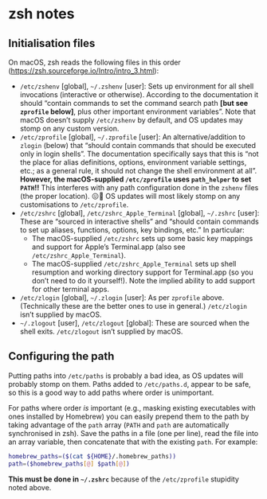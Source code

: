 # zsh notes

## Initialisation files

On macOS, zsh reads the following files in this order (<https://zsh.sourceforge.io/Intro/intro_3.html>):

* `/etc/zshenv` [global], `~/.zshenv` [user]: Sets up environment for all shell invocations (interactive or otherwise). According to the documentation it should “contain commands to set the command search path **[but see `zprofile` below]**, plus other important environment variables”. Note that macOS doesn’t supply `/etc/zshenv` by default, and OS updates may stomp on any custom version.
* `/etc/zprofile` [global], `~/.zprofile` [user]: An alternative/addition to `zlogin` (below) that “should contain commands that should be executed only in login shells”. The documentation specifically says that this is “not the place for alias definitions, options, environment variable settings, etc.; as a general rule, it should not change the shell environment at all”. **However, the macOS-supplied `/etc/zprofile` uses `path_helper` to set `PATH`!!** This interferes with any path configuration done in the `zshenv` files (the proper location). 😖🤬 OS updates will most likely stomp on any customisations to `/etc/zprofile`.
* `/etc/zshrc` [global], `/etc/zshrc_Apple_Terminal` [global], `~/.zshrc` [user]: These are “sourced in interactive shells” and “should contain commands to set up aliases, functions, options, key bindings, etc.” In particular:
  * The macOS-supplied `/etc/zshrc` sets up some basic key mappings and support for Apple’s Terminal.app (also see `/etc/zshrc_Apple_Terminal`).
  * The macOS-supplied `/etc/zshrc_Apple_Terminal` sets up shell resumption and working directory support for Terminal.app (so you don’t need to do it yourself!). Note the implied ability to add support for other terminal apps.
* `/etc/zlogin` [global], `~/.zlogin` [user]: As per `zprofile` above. (Technically these are the better ones to use in general.) `/etc/zlogin` isn’t supplied by macOS.
* `~/.zlogout` [user], `/etc/zlogout` [global]: These are sourced when the shell exits. `/etc/zlogout` isn’t supplied by macOS.

## Configuring the path

Putting paths into `/etc/paths` is probably a bad idea, as OS updates will probably stomp on them. Paths added to `/etc/paths.d`, appear to be safe, so this is a good way to add paths where order is unimportant.

For paths where order *is* important (e.g., masking existing executables with ones installed by Homebrew) you can easily prepend them to the path by taking advantage of the `path` array (`PATH` and `path` are automatically synchronised in zsh). Save the paths in a file (one per line), read the file into an array variable, then concatenate that with the existing `path`. For example:

```sh
homebrew_paths=($(cat ${HOME}/.homebrew_paths))
path=($homebrew_paths[@] $path[@])
```

**This must be done in `~/.zshrc`** because of the  `/etc/zprofile` stupidity noted above.
